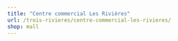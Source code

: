 ```yaml
---
title: "Centre commercial Les Rivières"
url: /trois-rivieres/centre-commercial-les-rivieres/
shop: mall
---
```

